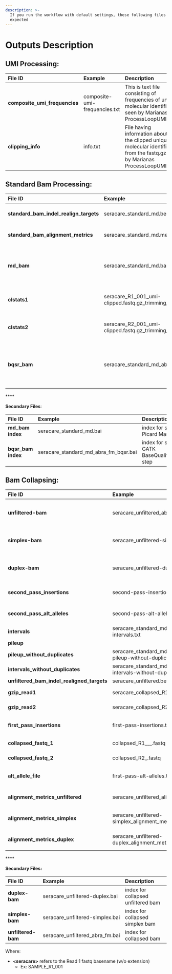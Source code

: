 ```yaml
---
description: >-
  If you run the workflow with default settings, these following files are
  expected
---
```


# Outputs Description

## UMI Processing:

| **File ID** | **Example** | **Description** |
| :--- | :--- | :--- |
| **composite\_umi\_frequencies** | composite-umi-frequencies.txt | This is text file consisting of frequencies of unique molecular identifier as seen by Marianas ProcessLoopUMIFastq |
| **clipping\_info** | info.txt | File having information about all the clipped unique molecular identifiers from the fastq.gz files by Marianas ProcessLoopUMIFastq |



## Standard Bam Processing:

| **File ID** | **Example** | **Description** |
| :--- | :--- | :--- |
| **standard\_bam\_indel\_realign\_targets** | seracare\_standard\_md.bed | Covered intervals targeted in Indel Realignment step |
| **standard\_bam\_alignment\_metrics** | seracare\_standard\_md.metrics | Picard alignment metrics for standard bam |
| **md\_bam** | seracare\_standard\_md.bam | Binary Alignment Map \(BAM\) File generated after marking duplicate reads using Picard MarkDuplicate tool |
| **clstats1** | seracare\_R1\_001\_umi-clipped.fastq.gz\_trimming\_report.txt | Trimming statistics generated by TrimGalore/Cutadapt for READ1 |
| **clstats2** | seracare\_R2\_001\_umi-clipped.fastq.gz\_trimming\_report.txt | Trimming statistics generated by TrimGalore/Cutadapt for READ2 |
| **bqsr\_bam** | seracare\_standard\_md\_abra\_fm\_bqsr.bam | Base Recalibrated Binary Alignment Map format file generated using GATK BaseRecalibrator and ApplyBQSR tool |

\*\*\*\*

**Secondary Files**:

| **File ID** | **Example** | **Description** |
| :--- | :--- | :--- |
| **md\_bam index** | seracare\_standard\_md.bai | index for standard bam after Picard MarkDuplicates step |
| **bqsr\_bam index** | seracare\_standard\_md\_abra\_fm\_bqsr.bai | index for standard bam after GATK BaseQualityScoreRecalibration step |



## Bam Collapsing:

| **File ID** | **Example** | **Description** |
| :--- | :--- | :--- |
| **unfiltered-bam** | seracare\_unfiltered\_abra\_fm.bam | This file is generated after collapsing of reads from the standard bam file. This is all duplex, simplex and singletons as part of the alignment |
| **simplex-bam** | seracare\_unfiltered-simplex.bam | This Simplex BAM file is generated from Marianas SeparateBams module which seprate bam file based on duplex and simple clusters |
| **duplex-bam** | seracare\_unfiltered-duplex.bam | This Duplex BAM file is generated from Marianas SeparateBams module which seprate bam file based on duplex and simple clusters |
| **second\_pass\_insertions** | second-pass-insertions.txt | This file containing insertion is generated by Marianas DuplexUMIBamToCollapsedFastqSecondPass |
| **second\_pass\_alt\_alleles** | second-pass-alt-alleles.txt | This file containing ALT ALLELES is generated by Marianas DuplexUMIBamToCollapsedFastqSecondPass |
| **intervals** | seracare\_standard\_md\_abra\_fm\_bqsr-intervals.txt |  |
| **pileup** |  |  |
| **pileup\_without\_duplicates** | seracare\_standard\_md\_abra\_fm\_bqsr-pileup-without-duplicates.txt |  |
| **intervals\_without\_duplicates** | seracare\_standard\_md\_abra\_fm\_bqsr-intervals-without-duplicates.txt |  |
| **unfiltered\_bam\_indel\_realigned\_targets** | seracare\_unfiltered.bed |  |
| **gzip\_read1** | seracare\_collapsed\_R1\_fastq.gz | This is the collapsed READ1 gzip fastq file generated after Marianas collapsing |
| **gzip\_read2** | seracare\_collapsed\_R2\_fastq.gz | This is the collapsed READ2 gzip fastq file generated after Marianas collapsing |
| **first\_pass\_insertions** | first-pass-insertions.txt | This file containing insertion is generated by Marianas DuplexUMIBamToCollapsedFastqFirstPass |
| **collapsed\_fastq\_1** | collapsed\_R1_\__.fastq | This is the collapsed Read 1 fastq file generated after Marianas collapsing |
| **collapsed\_fastq\_2** | collapsed\_R2\_.fastq | This is the collapsed Read 2 fastq file generated after Marianas collapsing |
| **alt\_allele\_file** | first-pass-alt-alleles.txt | This file containing ALT ALLELES is generated by Marianas DuplexUMIBamToCollapsedFastqFirstPass |
| **alignment\_metrics\_unfiltered** | seracare\_unfiltered\_alignment\_metrics.txt | Alignment metrics TXT file generated by Picard CollectAlignmentMetrics for Unfilered BAM File. |
| **alignment\_metrics\_simplex** | seracare\_unfiltered-simplex\_alignment\_metrics.txt | Alignment metrics TXT file generated by Picard CollectAlignmentMetrics for SIMPLEX BAM File |
| **alignment\_metrics\_duplex** | seracare\_unfiltered-duplex\_alignment\_metrics.txt | Alignment metrics TXT file generated by Picard CollectAlignmentMetrics for DUPLEX BAM File |

\*\*\*\*

**Secondary Files:**

| **File ID** | **Example** | **Description** |
| :--- | :--- | :--- |
| **duplex-bam** | seracare\_unfiltered-duplex.bai | index for collapsed unfiltered bam |
| **simplex-bam** | seracare\_unfiltered-simplex.bai | index for collapsed simplex bam |
| **unfiltered-bam** | seracare\_unfiltered\_abra\_fm.bai | index for collapsed bam |



Where:

* **&lt;seracare&gt;** refers to the Read 1 fastq basename \(w/o extension\)
  * Ex: SAMPLE\_R1\_001


